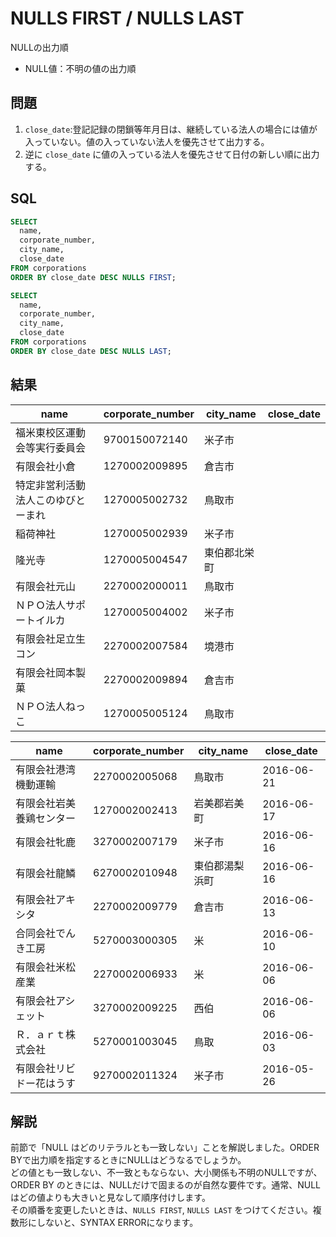 # NULLS FIRST / NULLS LAST

NULLの出力順 

- NULL値：不明の値の出力順

## 問題

1. `close_date`:登記記録の閉鎖等年月日は、継続している法人の場合には値が入っていない。値の入っていない法人を優先させて出力する。
2. 逆に `close_date` に値の入っている法人を優先させて日付の新しい順に出力する。

## SQL

```sql
SELECT
  name,
  corporate_number, 
  city_name,
  close_date
FROM corporations 
ORDER BY close_date DESC NULLS FIRST;
```

```sql
SELECT
  name,
  corporate_number, 
  city_name,
  close_date
FROM corporations 
ORDER BY close_date DESC NULLS LAST;
```


## 結果

|name|corporate_number|city_name|close_date|
|---|---|---|---|
|福米東校区運動会等実行委員会|9700150072140 |米子市                 |<NULL>|
|有限会社小倉|1270002009895 |倉吉市                 |<NULL>|
|特定非営利活動法人このゆびとーまれ|1270005002732 |鳥取市                 |<NULL>|
|稲荷神社|1270005002939 |米子市                 |<NULL>|
|隆光寺|1270005004547 |東伯郡北栄町              |<NULL>|
|有限会社元山|2270002000011 |鳥取市                 |<NULL>|
|ＮＰＯ法人サポートイルカ|1270005004002 |米子市                 |<NULL>|
|有限会社足立生コン|2270002007584 |境港市                 |<NULL>|
|有限会社岡本製菓|2270002009894 |倉吉市                 |<NULL>|
|ＮＰＯ法人ねっこ|1270005005124 |鳥取市                 |<NULL>|

|name|corporate_number|city_name|close_date|
|---|---|---|---|
|有限会社港湾機動運輸|2270002005068 |鳥取市          |2016-06-21|
|有限会社岩美養鶏センター|1270002002413 |岩美郡岩美町  |2016-06-17|
|有限会社牝鹿|3270002007179 |米子市                 |2016-06-16|
|有限会社龍鱗|6270002010948 |東伯郡湯梨浜町          |2016-06-16|
|有限会社アキシタ|2270002009779 |倉吉市             |2016-06-13|
|合同会社でんき工房|5270003000305 |米               |2016-06-10|
|有限会社米松産業|2270002006933 |米                |2016-06-06|
|有限会社アシェット|3270002009225 |西伯             |2016-06-06|
|Ｒ．ａｒｔ株式会社|5270001003045 |鳥取             |2016-06-03|
|有限会社リビドー花はうす|9270002011324 |米子市      |2016-05-26|

## 解説

前節で「NULL はどのリテラルとも一致しない」ことを解説しました。ORDER BYで出力順を指定するときにNULLはどうなるでしょうか。  
どの値とも一致しない、不一致ともならない、大小関係も不明のNULLですが、ORDER BY のときには、NULLだけで固まるのが自然な要件です。通常、NULLはどの値よりも大きいと見なして順序付けします。  
その順番を変更したいときは、`NULLS FIRST`, `NULLS LAST` をつけてください。複数形にしないと、SYNTAX ERRORになります。